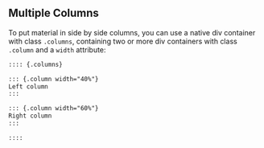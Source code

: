 ## Multiple Columns

To put material in side by side columns, you can use a native div container with class `.columns`, containing two or more div containers with class `.column` and a `width` attribute:

```{.markdown code-example="/docs/presentations/revealjs/examples/columns.qmd"}
:::: {.columns}

::: {.column width="40%"}
Left column
:::

::: {.column width="60%"}
Right column
:::

::::
```
